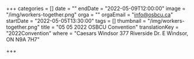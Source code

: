 +++
categories = []
date = ""
endDate = "2022-05-09T12:00:00"
image = "/img/workers-together.png"
orga = ""
orgaEmail = "info@osbcu.ca"
startDate = "2022-05-05T13:30:00"
tags = []
thumbnail = "/img/workers-together.png"
title = "05 05 2022 OSBCU Convention"
translationKey = "2022Convention"
where = "Caesars Windsor 377 Riverside Dr. E Windsor, ON N9A 7H7"

+++
